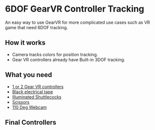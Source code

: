 # 6DOF GearVR Controller Tracking
An easy way to use GearVR for more complicated use cases such as VR game that need 6DOF tracking.

## How it works
- Camera tracks colors for position tracking.
- Gear VR controllers already have Built-in 3DOF tracking.

## What you need
- [1 or 2 Gear VR controllers](https://www.ebay.co.uk/itm/334214800959?itmmeta=01HW36E4GFDWEQ5SA0J6CZCV32&hash=item4dd0c1263f:g:KWQAAOSwrldhjQhc&itmprp=enc%3AAQAJAAAAwJxarMOiQ1adMogI1em2NoDUWDZHsq5a82NCFz06urAPSWe6peccV4DINWisLxRKw833PN7o76luxoNz%2FhfbJxQmsZ%2FbIPgresF1fqS8N%2BGljDjRcjfoNGdmhRstHGykFUvvt8Q4q2CJVdqmJBILGQ963xVl75VNm20OhA49xW8atB9v%2BPHB%2BsDqI7qgf5e25zqv3n%2B5yTlRq2ovuopXGCtSYYawCbanKt%2Bn3BX%2FgliI0%2FDS1bzasZyswmgfOqMb7g%3D%3D%7Ctkp%3ABk9SR8zIuObgYw)
- [Black electrical tape](https://www.ebay.co.uk/itm/284240018017?var=585729786292&epid=27045276993&itmmeta=01HW36K071B0SJSRNQDTHFQNVA&hash=item422e067a61:g:JHEAAOSwNaBeH1qj&itmprp=enc%3AAQAJAAAA0JaSsH6i%2BzNEluWpXJ47e2rgRQGKN%2B9GHdXobyfaA2IW5fO09CADKwvBmeMNGvhyRluWG15TJoN4ITsy6aPi2KNuWoTieq1CydoUCb5Rvfy98AK5aosZ57WPqarr8n3hPS%2FjMO%2FSDkL1fhhhw8YU1dGH14rojVuotLMCBmx%2F96B74T5QYKrWIjp9u84gJWQVUFV%2F3bet0F14nFvoCfpBtHtjIHevHRAJl7jh24XNJWMLwmNOgpQ%2FjlZjQ%2F%2BB%2FwsRdYJyplJa%2F9FWmMBHWz4IvJg%3D%7Ctkp%3ABk9SR8yDzObgYw)
- [Illuminated Shuttlecocks](https://www.amazon.co.uk/Jet-Badminton-Shuttlecocks-Birdies-4pcs/dp/B09495D7QW)
- [Scissors](https://www.amazon.co.uk/scissors/s?k=scissors)
- [110 Deg Webcam](https://www.amazon.co.uk/Smilodon-Microphone-Conferencing-Streaming-Compatible/dp/B0953KQR3N/ref=sr_1_3?crid=1FMQYH9ZB2HYH&dib=eyJ2IjoiMSJ9.v2J-TJtrey4cizQ06OawHVIrFgoeRPpFw8JTt9Zbf6vomJO_CFErj8ThnzrYkGNyxdmuRbI0xnhwjGWzGQtiOvQqsVEuBo0InfnFjKLAcaj7wE4-E-ZpBDMIiR1xmADWsr7YCun2UShGsjaxbSvvoRvseWYJbBNMK1fYxJG6fAq4JPLgKLBjjRNImuM5aKFwe-tQ_QD_jKq4eXpgEOuQZhExLTFRcvB6741EZqtuaXY.Fpkh2qrMLc3rGHQzMNtto6OVqSXuBWwk5cA_gRMP3-c&dib_tag=se&keywords=110+webcam&qid=1713800226&sprefix=110+webcam%2Caps%2C73&sr=8-3)

## Final Controllers
